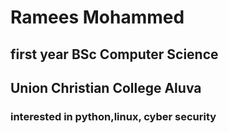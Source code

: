# Ramees Mohammed 

## first year BSc Computer Science

## Union Christian College Aluva

### interested in python,linux, cyber security
